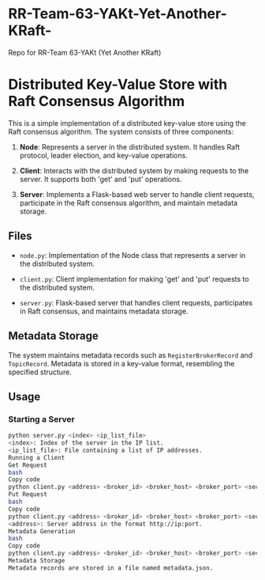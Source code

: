 # RR-Team-63-YAKt-Yet-Another-KRaft-
Repo for RR-Team 63-YAKt (Yet Another KRaft)
# Distributed Key-Value Store with Raft Consensus Algorithm

This is a simple implementation of a distributed key-value store using the Raft consensus algorithm. The system consists of three components:

1. **Node**: Represents a server in the distributed system. It handles Raft protocol, leader election, and key-value operations.

2. **Client**: Interacts with the distributed system by making requests to the server. It supports both 'get' and 'put' operations.

3. **Server**: Implements a Flask-based web server to handle client requests, participate in the Raft consensus algorithm, and maintain metadata storage.

## Files

- `node.py`: Implementation of the Node class that represents a server in the distributed system.

- `client.py`: Client implementation for making 'get' and 'put' requests to the distributed system.

- `server.py`: Flask-based server that handles client requests, participates in Raft consensus, and maintains metadata storage.

## Metadata Storage

The system maintains metadata records such as `RegisterBrokerRecord` and `TopicRecord`. Metadata is stored in a key-value format, resembling the specified structure.

## Usage

### Starting a Server

```bash
python server.py <index> <ip_list_file>
<index>: Index of the server in the IP list.
<ip_list_file>: File containing a list of IP addresses.
Running a Client
Get Request
bash
Copy code
python client.py <address> <broker_id> <broker_host> <broker_port> <security_protocol> <rack_id> <key>
Put Request
bash
Copy code
python client.py <address> <broker_id> <broker_host> <broker_port> <security_protocol> <rack_id> <key> <value>
<address>: Server address in the format http://ip:port.
Metadata Generation
bash
Copy code
python client.py <address> <broker_id> <broker_host> <broker_port> <security_protocol> <rack_id> <key>
Metadata Storage
Metadata records are stored in a file named metadata.json.
